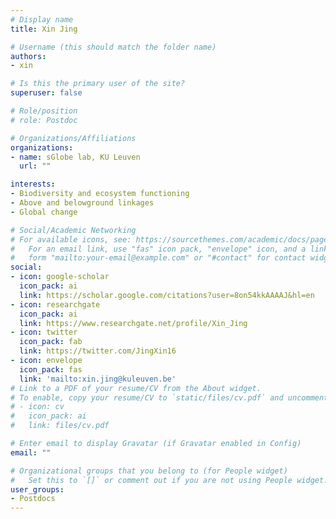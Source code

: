 ```yaml
---
# Display name
title: Xin Jing

# Username (this should match the folder name)
authors:
- xin

# Is this the primary user of the site?
superuser: false

# Role/position
# role: Postdoc

# Organizations/Affiliations
organizations:
- name: sGlobe lab, KU Leuven
  url: ""

interests:
- Biodiversity and ecosystem functioning
- Above and belowground linkages
- Global change

# Social/Academic Networking
# For available icons, see: https://sourcethemes.com/academic/docs/page-builder/#icons
#   For an email link, use "fas" icon pack, "envelope" icon, and a link in the
#   form "mailto:your-email@example.com" or "#contact" for contact widget.
social:
- icon: google-scholar
  icon_pack: ai
  link: https://scholar.google.com/citations?user=8on54kkAAAAJ&hl=en
- icon: researchgate
  icon_pack: ai
  link: https://www.researchgate.net/profile/Xin_Jing
- icon: twitter
  icon_pack: fab
  link: https://twitter.com/JingXin16
- icon: envelope
  icon_pack: fas
  link: 'mailto:xin.jing@kuleuven.be'
# Link to a PDF of your resume/CV from the About widget.
# To enable, copy your resume/CV to `static/files/cv.pdf` and uncomment the lines below.
# - icon: cv
#   icon_pack: ai
#   link: files/cv.pdf

# Enter email to display Gravatar (if Gravatar enabled in Config)
email: ""

# Organizational groups that you belong to (for People widget)
#   Set this to `[]` or comment out if you are not using People widget.
user_groups:
- Postdocs
---
```

